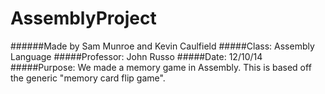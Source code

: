 # AssemblyProject
######Made by Sam Munroe and Kevin Caulfield
#####Class: Assembly Language
#####Professor: John Russo
#####Date: 12/10/14
#####Purpose: We made a memory game in Assembly. This is based off the generic "memory card flip game".
